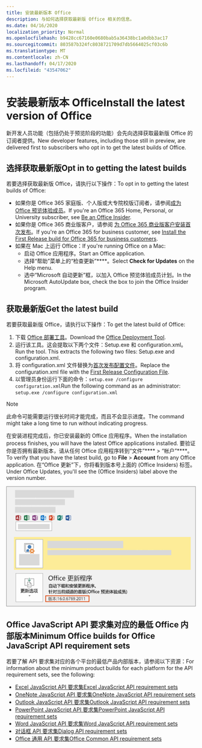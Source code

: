 ```yaml
---
title: 安装最新版本 Office
description: 与如何选择获取最新版 Office 相关的信息。
ms.date: 04/16/2020
localization_priority: Normal
ms.openlocfilehash: b9428cc67160e0680bab5a36438bc1a0dbb3ac17
ms.sourcegitcommit: 803587b324fc8038721709d7db5664025cf03c6b
ms.translationtype: MT
ms.contentlocale: zh-CN
ms.lasthandoff: 04/17/2020
ms.locfileid: "43547062"
---
```

# <a name="install-the-latest-version-of-office"></a><span data-ttu-id="ffaf7-103">安装最新版本 Office</span><span class="sxs-lookup"><span data-stu-id="ffaf7-103">Install the latest version of Office</span></span>

<span data-ttu-id="ffaf7-104">新开发人员功能（包括仍处于预览阶段的功能）会先向选择获取最新版 Office 的订阅者提供。</span><span class="sxs-lookup"><span data-stu-id="ffaf7-104">New developer features, including those still in preview, are delivered first to subscribers who opt in to get the latest builds of Office.</span></span>

## <a name="opt-in-to-getting-the-latest-builds"></a><span data-ttu-id="ffaf7-105">选择获取最新版</span><span class="sxs-lookup"><span data-stu-id="ffaf7-105">Opt in to getting the latest builds</span></span>

<span data-ttu-id="ffaf7-106">若要选择获取最新版 Office，请执行以下操作：</span><span class="sxs-lookup"><span data-stu-id="ffaf7-106">To opt in to getting the latest builds of Office:</span></span>

- <span data-ttu-id="ffaf7-107">如果你是 Office 365 家庭版、个人版或大专院校版订阅者，请参阅[成为 Office 预览体验成员](https://insider.office.com)。</span><span class="sxs-lookup"><span data-stu-id="ffaf7-107">If you're an Office 365 Home, Personal, or University subscriber, see [Be an Office Insider](https://insider.office.com).</span></span>
- <span data-ttu-id="ffaf7-108">如果你是 Office 365 商业版客户，请参阅 [为 Office 365 商业版客户安装首次发布](https://support.office.com/article/Install-the-First-Release-build-for-Office-365-for-business-customers-4dd8ba40-73c0-4468-b778-c7b744d03ead)。</span><span class="sxs-lookup"><span data-stu-id="ffaf7-108">If you're an Office 365 for business customer, see [Install the First Release build for Office 365 for business customers](https://support.office.com/article/Install-the-First-Release-build-for-Office-365-for-business-customers-4dd8ba40-73c0-4468-b778-c7b744d03ead).</span></span>
- <span data-ttu-id="ffaf7-109">如果在 Mac 上运行 Office：</span><span class="sxs-lookup"><span data-stu-id="ffaf7-109">If you're running Office on a Mac:</span></span>
  - <span data-ttu-id="ffaf7-110">启动 Office 应用程序。</span><span class="sxs-lookup"><span data-stu-id="ffaf7-110">Start an Office application.</span></span>
  - <span data-ttu-id="ffaf7-111">选择“帮助”菜单上的“检查更新”\*\*\*\*。</span><span class="sxs-lookup"><span data-stu-id="ffaf7-111">Select **Check for Updates** on the Help menu.</span></span>
  - <span data-ttu-id="ffaf7-112">选中“Microsoft 自动更新”框，以加入 Office 预览体验成员计划。</span><span class="sxs-lookup"><span data-stu-id="ffaf7-112">In the Microsoft AutoUpdate box, check the box to join the Office Insider program.</span></span>

## <a name="get-the-latest-build"></a><span data-ttu-id="ffaf7-113">获取最新版</span><span class="sxs-lookup"><span data-stu-id="ffaf7-113">Get the latest build</span></span>

<span data-ttu-id="ffaf7-114">若要获取最新版 Office，请执行以下操作：</span><span class="sxs-lookup"><span data-stu-id="ffaf7-114">To get the latest build of Office:</span></span>

1. <span data-ttu-id="ffaf7-115">下载 [Office 部署工具](https://www.microsoft.com/download/details.aspx?id=49117)。</span><span class="sxs-lookup"><span data-stu-id="ffaf7-115">Download the [Office Deployment Tool](https://www.microsoft.com/download/details.aspx?id=49117).</span></span>
2. <span data-ttu-id="ffaf7-p101">运行该工具。这会提取以下两个文件：Setup.exe 和 configuration.xml。</span><span class="sxs-lookup"><span data-stu-id="ffaf7-p101">Run the tool. This extracts the following two files: Setup.exe and configuration.xml.</span></span>
3. <span data-ttu-id="ffaf7-118">将 configuration.xml 文件替换为[首次发布配置文件](https://raw.githubusercontent.com/OfficeDev/Office-Add-in-Commands-Samples/master/Tools/FirstReleaseConfig/configuration.xml)。</span><span class="sxs-lookup"><span data-stu-id="ffaf7-118">Replace the configuration.xml file with the [First Release Configuration File](https://raw.githubusercontent.com/OfficeDev/Office-Add-in-Commands-Samples/master/Tools/FirstReleaseConfig/configuration.xml).</span></span>
4. <span data-ttu-id="ffaf7-119">以管理员身份运行下面的命令：`setup.exe /configure configuration.xml`</span><span class="sxs-lookup"><span data-stu-id="ffaf7-119">Run the following command as an administrator:  `setup.exe /configure configuration.xml`</span></span>

> [!NOTE]
> <span data-ttu-id="ffaf7-120">此命令可能需要运行很长时间才能完成，而且不会显示进度。</span><span class="sxs-lookup"><span data-stu-id="ffaf7-120">The command might take a long time to run without indicating progress.</span></span>

<span data-ttu-id="ffaf7-121">在安装进程完成后，你已安装最新的 Office 应用程序。</span><span class="sxs-lookup"><span data-stu-id="ffaf7-121">When the installation process finishes, you will have the latest Office applications installed.</span></span> <span data-ttu-id="ffaf7-122">要验证你是否拥有最新版本，请从任何 Office 应用程序转到“文件”\*\*\*\* > “帐户”\*\*\*\*。</span><span class="sxs-lookup"><span data-stu-id="ffaf7-122">To verify that you have the latest build, go to **File** > **Account** from any Office application.</span></span> <span data-ttu-id="ffaf7-123">在“Office 更新”下，你将看到版本号上面的 (Office Insiders) 标签。</span><span class="sxs-lookup"><span data-stu-id="ffaf7-123">Under Office Updates, you'll see the (Office Insiders) label above the version number.</span></span>

![显示产品信息的屏幕截图（带有 Office Insiders 标签）](../images/office-insiders-label.png)

## <a name="minimum-office-builds-for-office-javascript-api-requirement-sets"></a><span data-ttu-id="ffaf7-125">Office JavaScript API 要求集对应的最低 Office 内部版本</span><span class="sxs-lookup"><span data-stu-id="ffaf7-125">Minimum Office builds for Office JavaScript API requirement sets</span></span>

<span data-ttu-id="ffaf7-126">若要了解 API 要求集对应的各个平台的最低产品内部版本，请参阅以下资源：</span><span class="sxs-lookup"><span data-stu-id="ffaf7-126">For information about the minimum product builds for each platform for the API requirement sets, see the following:</span></span>

- [<span data-ttu-id="ffaf7-127">Excel JavaScript API 要求集</span><span class="sxs-lookup"><span data-stu-id="ffaf7-127">Excel JavaScript API requirement sets</span></span>](../reference/requirement-sets/excel-api-requirement-sets.md)
- [<span data-ttu-id="ffaf7-128">OneNote JavaScript API 要求集</span><span class="sxs-lookup"><span data-stu-id="ffaf7-128">OneNote JavaScript API requirement sets</span></span>](../reference/requirement-sets/onenote-api-requirement-sets.md)
- [<span data-ttu-id="ffaf7-129">Outlook JavaScript API 要求集</span><span class="sxs-lookup"><span data-stu-id="ffaf7-129">Outlook JavaScript API requirement sets</span></span>](../reference/requirement-sets/outlook-api-requirement-sets.md)
- [<span data-ttu-id="ffaf7-130">PowerPoint JavaScript API 要求集</span><span class="sxs-lookup"><span data-stu-id="ffaf7-130">PowerPoint JavaScript API requirement sets</span></span>](../reference/requirement-sets/powerpoint-api-requirement-sets.md)
- [<span data-ttu-id="ffaf7-131">Word JavaScript API 要求集</span><span class="sxs-lookup"><span data-stu-id="ffaf7-131">Word JavaScript API requirement sets</span></span>](../reference/requirement-sets/word-api-requirement-sets.md)
- [<span data-ttu-id="ffaf7-132">对话框 API 要求集</span><span class="sxs-lookup"><span data-stu-id="ffaf7-132">Dialog API requirement sets</span></span>](../reference/requirement-sets/dialog-api-requirement-sets.md)
- [<span data-ttu-id="ffaf7-133">Office 通用 API 要求集</span><span class="sxs-lookup"><span data-stu-id="ffaf7-133">Office Common API requirement sets</span></span>](../reference/requirement-sets/office-add-in-requirement-sets.md)
